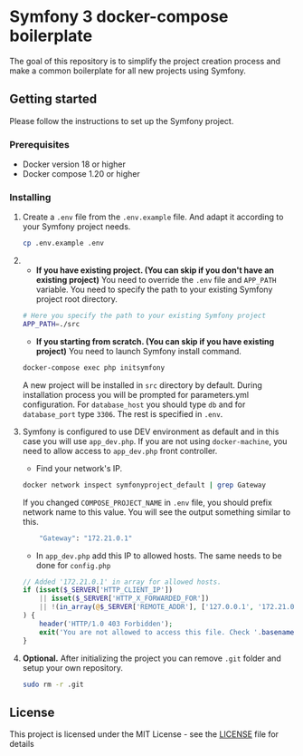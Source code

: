 # Symfony 3 docker-compose boilerplate

The goal of this repository is to simplify the project creation process and make a common boilerplate for all new projects using Symfony.

## Getting started
Please follow the instructions to set up the Symfony project.

### Prerequisites
* Docker version 18 or higher
* Docker compose 1.20 or higher

### Installing
1. Create a `.env` file from the `.env.example` file. And adapt it according to your Symfony project needs.
    ```bash
    cp .env.example .env
    ```
2.
    - **If you have existing project. (You can skip if you don't have an existing project)** You need to override the `.env` file and `APP_PATH` variable. You need to specify the path to your existing Symfony project root directory.
    ```bash
    # Here you specify the path to your existing Symfony project
    APP_PATH=./src
    ```
    - **If you starting from scratch. (You can skip if you have existing project)**
    You need to launch Symfony install command.
    ```bash
    docker-compose exec php initsymfony
    ```
    A new project will be installed in `src` directory by default.
    During installation process you will be prompted for parameters.yml configuration. For `database_host` you should type `db` and for `database_port` type `3306`. The rest is specified in `.env`.
3. Symfony is configured to use DEV environment as default and in this case you will use `app_dev.php`. If you are not using `docker-machine`, you need to allow access to `app_dev.php` front controller.
    - Find your network's IP.
    ```bash
    docker network inspect symfonyproject_default | grep Gateway
    ```
    
    If you changed `COMPOSE_PROJECT_NAME` in `.env` file, you should prefix network name to this value. You will see the output something similar to this.
    ```bash
        "Gateway": "172.21.0.1"
    ```
    
    - In `app_dev.php` add this IP to allowed hosts. The same needs to be done for `config.php`
    ```php
    // Added '172.21.0.1' in array for allowed hosts.
    if (isset($_SERVER['HTTP_CLIENT_IP'])
        || isset($_SERVER['HTTP_X_FORWARDED_FOR'])
        || !(in_array(@$_SERVER['REMOTE_ADDR'], ['127.0.0.1', '172.21.0.1', '::1'], true) || PHP_SAPI === 'cli-server')
    ) {
        header('HTTP/1.0 403 Forbidden');
        exit('You are not allowed to access this file. Check '.basename(__FILE__).' for more information.');
    }
    ```
4. **Optional.** After initializing the project you can remove `.git` folder and setup your own repository.
    ```bash
    sudo rm -r .git
    ```

## License

This project is licensed under the MIT License - see the [LICENSE](LICENSE) file for details
